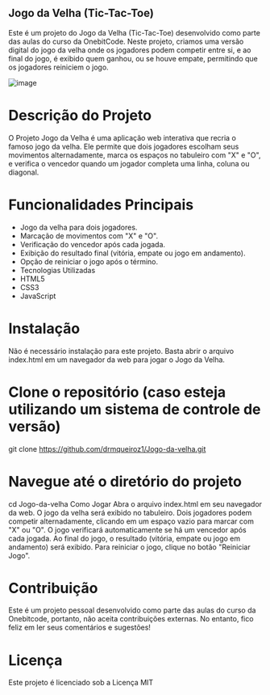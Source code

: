 ## Jogo da Velha (Tic-Tac-Toe)

Este é um projeto do Jogo da Velha (Tic-Tac-Toe) desenvolvido como parte das aulas do curso da OnebitCode. Neste projeto, criamos uma versão digital do jogo da velha onde os jogadores podem competir entre si, e ao final do jogo, é exibido quem ganhou, ou se houve empate, permitindo que os jogadores reiniciem o jogo.

![image](https://github.com/user-attachments/assets/e8b088d9-a27f-490b-a96d-f90249051f98)

# Descrição do Projeto
O Projeto Jogo da Velha é uma aplicação web interativa que recria o famoso jogo da velha. Ele permite que dois jogadores escolham seus movimentos alternadamente, marca os espaços no tabuleiro com "X" e "O", e verifica o vencedor quando um jogador completa uma linha, coluna ou diagonal.

# Funcionalidades Principais
 - Jogo da velha para dois jogadores.
 - Marcação de movimentos com "X" e "O".
 - Verificação do vencedor após cada jogada.
 - Exibição do resultado final (vitória, empate ou jogo em andamento).
 - Opção de reiniciar o jogo após o término.
 - Tecnologias Utilizadas
 - HTML5
 - CSS3
 - JavaScript

# Instalação
Não é necessário instalação para este projeto. Basta abrir o arquivo index.html em um navegador da web para jogar o Jogo da Velha.

# Clone o repositório (caso esteja utilizando um sistema de controle de versão)
git clone https://github.com/drmqueiroz1/Jogo-da-velha.git

# Navegue até o diretório do projeto
cd Jogo-da-velha
Como Jogar
Abra o arquivo index.html em seu navegador da web.
O jogo da velha será exibido no tabuleiro.
Dois jogadores podem competir alternadamente, clicando em um espaço vazio para marcar com "X" ou "O".
O jogo verificará automaticamente se há um vencedor após cada jogada.
Ao final do jogo, o resultado (vitória, empate ou jogo em andamento) será exibido.
Para reiniciar o jogo, clique no botão "Reiniciar Jogo".

# Contribuição
Este é um projeto pessoal desenvolvido como parte das aulas do curso da Onebitcode, portanto, não aceita contribuições externas. No entanto, fico feliz em ler seus comentários e sugestões!

# Licença
Este projeto é licenciado sob a Licença MIT 
